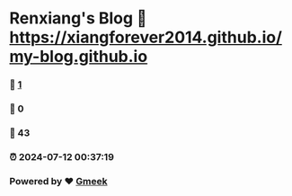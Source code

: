 # Renxiang's Blog :link: https://xiangforever2014.github.io/my-blog.github.io 
### :page_facing_up: [1](https://xiangforever2014.github.io/my-blog.github.io/tag.html) 
### :speech_balloon: 0 
### :hibiscus: 43 
### :alarm_clock: 2024-07-12 00:37:19 
### Powered by :heart: [Gmeek](https://github.com/Meekdai/Gmeek)
